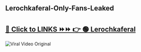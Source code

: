 
 ## Lerochkaferal-Only-Fans-Leaked

# <h2><a href="https://clipsfans.com/Lerochkaferal&ref=git">🔗 Click to LINKS ⏩⏩ 👉 🟢 Lerochkaferal </a></h2>

<a href="https://clipsfans.com/Lerochkaferal&ref=git" rel="nofollow" data-target="animated-image.originalLink"><img src="https://i.ibb.co.com/xMMVF88/686577567.gif" alt="Viral Video Original" style="max-width: 100%; display: inline-block;" data-target="animated-image.originalImage"></a>
